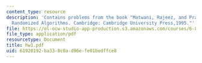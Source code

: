 ```yaml
---
content_type: resource
description: 'Contains problems from the book "Motwani, Rajeez, and Prabhakar Raghavan.
  Randomized Algorithms. Cambridge: Cambridge University Press,1995."'
file: https://ol-ocw-studio-app-production.s3.amazonaws.com/courses/6-856j-randomized-algorithms-fall-2002/61920192ba338c0ad96efe01bedffce8_hw1.pdf
file_type: application/pdf
resourcetype: Document
title: hw1.pdf
uid: 61920192-ba33-8c0a-d96e-fe01bedffce8
---
```

